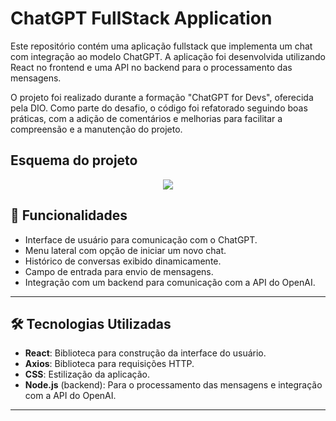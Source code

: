 # ChatGPT FullStack Application

Este repositório contém uma aplicação fullstack que implementa um chat com integração ao modelo ChatGPT. A aplicação foi desenvolvida utilizando React no frontend e uma API no backend para o processamento das mensagens.

O projeto foi realizado durante a formação "ChatGPT for Devs", oferecida pela DIO.
Como parte do desafio, o código foi refatorado seguindo boas práticas, com a adição de comentários e melhorias para facilitar a compreensão e a manutenção do projeto.


## Esquema do projeto
<div align="center">
  <img src="https://github.com/user-attachments/assets/39437d4f-5da9-4268-a604-f269fa4f1596"  wigth="200px" />   
</div>

## 🚀 Funcionalidades

- Interface de usuário para comunicação com o ChatGPT.
- Menu lateral com opção de iniciar um novo chat.
- Histórico de conversas exibido dinamicamente.
- Campo de entrada para envio de mensagens.
- Integração com um backend para comunicação com a API do OpenAI.

---

## 🛠️ Tecnologias Utilizadas

- **React**: Biblioteca para construção da interface do usuário.
- **Axios**: Biblioteca para requisições HTTP.
- **CSS**: Estilização da aplicação.
- **Node.js** (backend): Para o processamento das mensagens e integração com a API do OpenAI.

---


